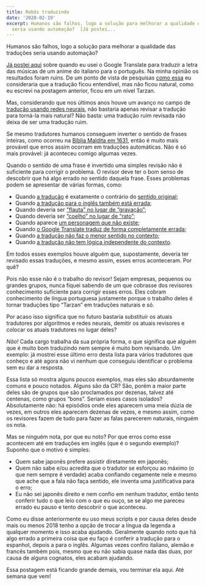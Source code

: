 ```yaml
---
title: Robôs traduzindo
date: '2020-02-19'
excerpt: Humanos são falhos, logo a solução para melhorar a qualidade das traduções
  seria usando automação?  [Já postei...
---
```




Humanos são falhos, logo a solução para melhorar a qualidade das traduções seria usando automação?

[Já postei aqui](https://qgustavor.tk/google-translate/) sobre quando eu usei o Google Translate para traduzir a letra das músicas de um anime do italiano para o português. Na minha opinião os resultados foram ruins. De um ponto de vista de pesquisas [como essa](https://www.teachyoubackwards.com/empirical-evaluation/) eu consideraria que a tradução ficou entendível, mas não ficou natural, como eu escrevi na postagem anterior, ficou em um nível Tarzan.

Mas, considerando que nos últimos anos houve um avanço no campo de [tradução usando redes neurais](https://en.wikipedia.org/wiki/Neural_machine_translation), não bastaria apenas revisar a tradução para torná-la mais natural? Não basta: uma tradução ruim revisada não deixa de ser uma tradução ruim.

Se mesmo tradutores humanos conseguem inverter o sentido de frases inteiras, como ocorreu na [Bíblia Maldita em 1631](https://pt.wikipedia.org/wiki/B%C3%ADblia_Maldita), então é muito mais provável que erros assim ocorram em traduções automáticas. Não é só mais provável: já aconteceu comigo algumas vezes.

Quando o sentido de uma frase é invertido uma simples revisão não é suficiente para corrigir o problema. O revisor deve ter o bom senso de descobrir que há algo errado no sentido daquela frase. Esses problemas podem se apresentar de várias formas, como:

* Quando [a tradução](https://i.imgur.com/A1ebHHa.png) é exatamente o contrário do [sentido original](https://i.imgur.com/gIxk2Qd.png);
* Quando [a tradução para o inglês também está errada](https://erros-da-cr.neocities.org/p/#VH9NQ7);
* Quando deveria ser ["flauta" no lugar de “gravação”](https://erros-da-cr.neocities.org/p/#3KEYU2);
* Quando deveria ser [“coelho” no lugar de “rato”](https://erros-da-cr.neocities.org/p/#6JYX3I);
* Quando aparece [um personagem que não existe](https://i.imgur.com/pBubay2.png);
* Quando [o Google Translate traduz de forma completamente errada](https://i.imgur.com/aSu59iG.png);
* Quando [a tradução não faz o menor sentido no contexto](https://i.imgur.com/lDGgElo.png);
* Quando [a tradução não tem lógica independente do contexto](https://i.imgur.com/9JFBPpr.png).

Em todos esses exemplos houve alguém que, supostamente, deveria ter revisado essas traduções, e mesmo assim, esses erros aconteceram. Por quê?

Pois não esse não é o trabalho do revisor! Sejam empresas, pequenos ou grandes grupos, nunca fiquei sabendo de um que cobrasse dos revisores conhecimento suficiente para corrigir esses erros. Eles cobram conhecimento de língua portuguesa justamente porque o trabalho deles é tornar traduções tipo “Tarzan” em traduções naturais e só.

Por acaso isso significa que no futuro bastaria substituir os atuais tradutores por algoritmos e redes neurais, demitir os atuais revisores e colocar os atuais tradutores no lugar deles?

*Não!* Cada cargo trabalha da sua própria forma, o que significa que alguém que é muito bom traduzindo nem sempre é muito bom revisando. Um exemplo: já mostrei esse último erro desta lista para vários tradutores que conheço e até agora não vi nenhum que conseguiu identificar o problema sem eu dar a resposta.

Essa lista só mostra alguns poucos exemplos, mas eles são absurdamente comuns e pouco notados. Alguns são da CR? São, porém a maior parte deles são de grupos que são proclamados por dezenas, talvez até centenas, como grupos “bons”. Seriam esses casos isolados? Absolutamente não: há episódios onde eles aparecem uma meia dúzia de vezes, em outros eles aparecem dezenas de vezes, e mesmo assim, como os revisores fazem de tudo para fazer as falas parecerem naturais, ninguém os nota.

Mas se ninguém nota, por que eu noto? Por que erros como esse acontecem até em traduções em inglês (que é o segundo exemplo)? Suponho que o motivo é simples:

* Quem sabe japonês prefere assistir diretamente em japonês;
* Quem não sabe e/ou acredita que o tradutor se esforçou ao máximo (o que nem sempre é verdade) acaba confiando cegamente nele e mesmo que ache que a fala não faça sentido, ele inventa uma justificativa para o erro;
* Eu não sei japonês direito e nem confio em nenhum tradutor, então tento conferir tudo o que leio com o que eu ouço, se se algo me pareceu errado eu pauso e tento descobrir o que aconteceu.

Como eu disse anteriormente eu uso meus scripts e por causa deles desde mais ou menos 2018 tenho a opção de trocar a língua da legenda a qualquer momento e isso acaba ajudando. Geralmente quando noto que há algo errado a primeira coisa que eu faço é conferir a tradução para o espanhol, depois a para o inglês. Algumas vezes confiro italiano, alemão e francês também pois, mesmo que eu não sabia quase nada das duas, por causa de alguns cognatos, eles acabam ajudando.

Essa postagem está ficando grande demais, vou terminar ela aqui. Até semana que vem!